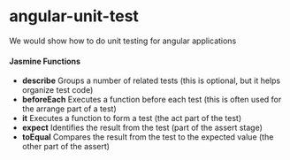 # angular-unit-test
We would show how to do unit testing for angular applications


#### Jasmine Functions
- **describe** Groups a number of related tests (this is optional, but it helps organize test code)
- **beforeEach** Executes a function before each test (this is often used for the arrange part of a test)
- **it** Executes a function to form a test (the act part of the test)
- **expect** Identifies the result from the test (part of the assert stage)
- **toEqual** Compares the result from the test to the expected value (the other part of the assert)
